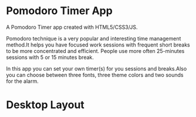 # Pomodoro Timer App
A Pomodoro Timer app created with HTML5/CSS3/JS.

Pomodoro technique is a very popular and interesting time management method.It helps you have focused work sessions with frequent short breaks to be more concentrated and efficient.
People use more often 25-minutes sessions with 5 or 15 minutes break.

In this app you can set your own timer(s) for you sessions and breaks.Also you can choose between three fonts, three theme colors and two sounds for the alarm.

# Desktop Layout

